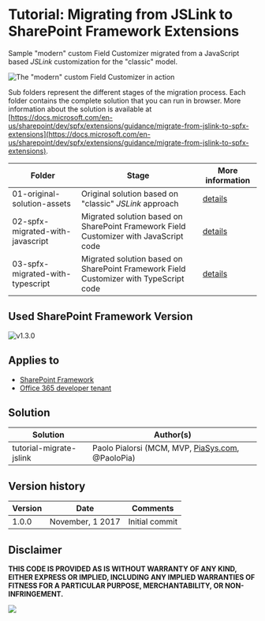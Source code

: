 # Tutorial: Migrating from JSLink to SharePoint Framework Extensions

Sample "modern" custom Field Customizer migrated from a JavaScript based _JSLink_ customization for the "classic" model.

![The "modern" custom Field Customizer in action](./images/spfx-field-customizer-output.png)

Sub folders represent the different stages of the migration process. Each folder contains the complete solution that you can run in browser. More information about the solution is available at [https://docs.microsoft.com/en-us/sharepoint/dev/spfx/extensions/guidance/migrate-from-jslink-to-spfx-extensions](https://docs.microsoft.com/en-us/sharepoint/dev/spfx/extensions/guidance/migrate-from-jslink-to-spfx-extensions).

| Folder | Stage | More information
| ------------- | ------------- | ------------- |
| 01-original-solution-assets | Original solution based on "classic" _JSLink_ approach | [details](https://docs.microsoft.com/en-us/sharepoint/dev/spfx/extensions/guidance/migrate-from-jslink-to-spfx-extensions)
| 02-spfx-migrated-with-javascript | Migrated solution based on SharePoint Framework Field Customizer with JavaScript code | [details](https://docs.microsoft.com/en-us/sharepoint/dev/spfx/extensions/guidance/migrate-from-jslink-to-spfx-extensions)
| 03-spfx-migrated-with-typescript | Migrated solution based on SharePoint Framework Field Customizer with TypeScript code | [details](https://docs.microsoft.com/en-us/sharepoint/dev/spfx/extensions/guidance/migrate-from-jslink-to-spfx-extensions)

## Used SharePoint Framework Version
![v1.3.0](https://img.shields.io/badge/SPFx-v1.3.0-green.svg)

## Applies to

* [SharePoint Framework](http://dev.office.com/sharepoint/docs/spfx/sharepoint-framework-overview)
* [Office 365 developer tenant](http://dev.office.com/sharepoint/docs/spfx/set-up-your-developer-tenant)

## Solution

| Solution  | Author(s) |
| ------------- | ------------- |
| tutorial-migrate-jslink  | Paolo Pialorsi (MCM, MVP, [PiaSys.com](https://piasys.com), @PaoloPia)

## Version history

| Version  | Date | Comments |
| ------------- | ------------- | ------------- |
| 1.0.0  | November, 1 2017   | Initial commit |

## Disclaimer

**THIS CODE IS PROVIDED AS IS WITHOUT WARRANTY OF ANY KIND, EITHER EXPRESS OR IMPLIED, INCLUDING ANY IMPLIED WARRANTIES OF FITNESS FOR A PARTICULAR PURPOSE, MERCHANTABILITY, OR NON-INFRINGEMENT.**

<img src="https://pnptelemetry.azurewebsites.net/sp-dev-fx-extensions/tutorial-migrate-jslink" />
